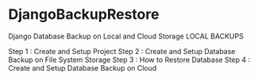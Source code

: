 # DjangoBackupRestore
  Django Database Backup on Local and Cloud Storage
  LOCAL BACKUPS

Step 1 : Create and Setup Project
Step 2 : Create and Setup Database Backup on File System Storage
Step 3 : How to Restore Database
Step 4 : Create and Setup Database Backup on Cloud
  
